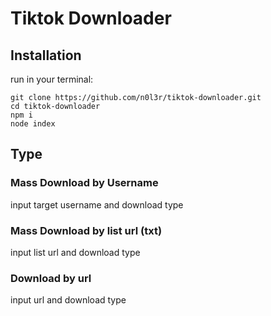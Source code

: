 <h1 style="align: center;">Tiktok Downloader</h1>

<h2>Installation</h2>
run in your terminal:

```
git clone https://github.com/n0l3r/tiktok-downloader.git
cd tiktok-downloader
npm i
node index
```

<h2>Type</h2>
<h3>Mass Download by Username</h3>
input target username and download type

<br>
<h3>Mass Download by list url (txt)</h3>
input list url and download type

<br>
<h3>Download by url</h3>
input url and download type


